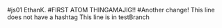 #js01 EthanK.
#FIRST ATOM THINGAMAJIG!!
#Another change!
This line does not have a hashtag
This line is in testBranch

